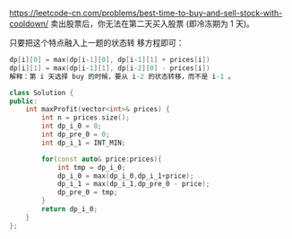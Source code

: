 https://leetcode-cn.com/problems/best-time-to-buy-and-sell-stock-with-cooldown/
卖出股票后，你无法在第二天买入股票 (即冷冻期为 1 天)。

只要把这个特点融⼊上⼀题的状态转
移⽅程即可：

```c++
dp[i][0] = max(dp[i-1][0], dp[i-1][1] + prices[i])
dp[i][1] = max(dp[i-1][1], dp[i-2][0] - prices[i])
解释：第 i 天选择 buy 的时候，要从 i-2 的状态转移，⽽不是 i-1 。

```


```c++
class Solution {
public:
    int maxProfit(vector<int>& prices) {
        int n = prices.size();
        int dp_i_0 = 0;
        int dp_pre_0 = 0;
        int dp_i_1 = INT_MIN;

        for(const auto& price:prices){
            int tmp = dp_i_0;
            dp_i_0 = max(dp_i_0,dp_i_1+price);
            dp_i_1 = max(dp_i_1,dp_pre_0 - price);
            dp_pre_0 = tmp;
        }
        return dp_i_0;
    }
};
```
